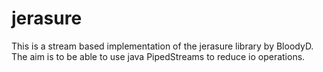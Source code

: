 # jerasure


This is a stream based implementation of the jerasure library by BloodyD. The aim is to be able to use java PipedStreams to reduce io operations.

